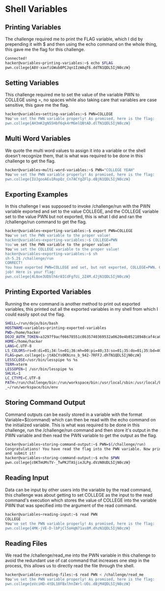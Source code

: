 # Shell Variables

## Printing Variables

The challenge required me to print the FLAG variable, which I did by prepending it with $ and then using the echo command on the whole thing, this gave me the flag for this challenge.
```bash
Connected!
hacker@variables~printing-variables:~$ echo $FLAG
pwn.college{A8V-xaxfiGWub0PCJqn1IzWAqT6.ddTN1QDL5IjN0czW}
```
## Setting Variables
This challenge required me to set the value of the variable PWN to COLLEGE using =, no spaces while also taking care that variables are case sensitive, this gave me the flag.
```bash
hacker@variables~setting-variables:~$ PWN=COLLEGE
You've set the PWN variable properly! As promised, here is the flag:
pwn.college{AH3mK2gN55Hbf6qk4rMGmlQBtAD.dlTN1QDL5IjN0czW}
```
## Multi Word Variables

We quote the multi word values to assign it into a variable or the shell doesn't recognize them, that is what was required to be done in this challenge to get the flag.

```bash
hacker@variables~multi-word-variables:~$ PWN="COLLEGE YEAH"
You've set the PWN variable properly! As promised, here is the flag:
pwn.college{IUJgooAEu1RopQz_Cn7ACYgZFlp.dBjN1QDL5IjN0czW}
```
## Exporting Examples 

In this challenge I was supposed to  invoke /challenge/run with the PWN variable exported and set to the value COLLEGE, and the COLLEGE variable set to the value PWN but not exported, this is what I did and ran the /challenge/run command to get the flag.

```bash
hacker@variables~exporting-variables:~$ export PWN=COLLEGE
You've set the PWN variable to the proper value!
hacker@variables~exporting-variables:~$ COLLEGE=PWN
You've set the PWN variable to the proper value!
You've set the COLLEGE variable to the proper value!
hacker@variables~exporting-variables:~$ sh
sh-5.2$ /challenge/run
CORRECT!
You have exported PWN=COLLEGE and set, but not exported, COLLEGE=PWN. Great 
job! Here is your flag:
pwn.college{4L0oe3UDblh6r8ICdFgfUi_2Z4M.dJjN1QDL5IjN0czW}
```
## Printing Exported Variables
Running the env command is another method to print out exported variables, this printed out all the exported variables in my shell from which I could easily spot out the flag.

```bash
SHELL=/run/dojo/bin/bash
HOSTNAME=variables~printing-exported-variables
PWD=/home/hacker
DOJO_AUTH_TOKEN=a3297f9acf66678551c8635740369532a0620e4b85218948caf4ca067099e707
HOME=/home/hacker
LANG=C.UTF-8
LS_COLORS=rs=0:di=01;34:ln=01;36:mh=00:pi=40;33:so=01;35:do=01;35:bd=40;33;01:cd=40;33;01:or=40;31;01:mi=00:su=37;41:sg=30;43:ca=00:tw=30;42:ow=34;42:st=37;44:ex=01;32:*.7z=01;31:*.ace=01;31:*.alz=01;31:*.apk=01;31:*.arc=01;31:*.arj=01;31:*.bz=01;31:*.bz2=01;31:*.cab=01;31:*.cpio=01;31:*.crate=01;31:*.deb=01;31:*.drpm=01;31:*.dwm=01;31:*.dz=01;31:*.ear=01;31:*.egg=01;31:*.esd=01;31:*.gz=01;31:*.jar=01;31:*.lha=01;31:*.lrz=01;31:*.lz=01;31:*.lz4=01;31:*.lzh=01;31:*.lzma=01;31:*.lzo=01;31:*.pyz=01;31:*.rar=01;31:*.rpm=01;31:*.rz=01;31:*.sar=01;31:*.swm=01;31:*.t7z=01;31:*.tar=01;31:*.taz=01;31:*.tbz=01;31:*.tbz2=01;31:*.tgz=01;31:*.tlz=01;31:*.txz=01;31:*.tz=01;31:*.tzo=01;31:*.tzst=01;31:*.udeb=01;31:*.war=01;31:*.whl=01;31:*.wim=01;31:*.xz=01;31:*.z=01;31:*.zip=01;31:*.zoo=01;31:*.zst=01;31:*.avif=01;35:*.jpg=01;35:*.jpeg=01;35:*.mjpg=01;35:*.mjpeg=01;35:*.gif=01;35:*.bmp=01;35:*.pbm=01;35:*.pgm=01;35:*.ppm=01;35:*.tga=01;35:*.xbm=01;35:*.xpm=01;35:*.tif=01;35:*.tiff=01;35:*.png=01;35:*.svg=01;35:*.svgz=01;35:*.mng=01;35:*.pcx=01;35:*.mov=01;35:*.mpg=01;35:*.mpeg=01;35:*.m2v=01;35:*.mkv=01;35:*.webm=01;35:*.webp=01;35:*.ogm=01;35:*.mp4=01;35:*.m4v=01;35:*.mp4v=01;35:*.vob=01;35:*.qt=01;35:*.nuv=01;35:*.wmv=01;35:*.asf=01;35:*.rm=01;35:*.rmvb=01;35:*.flc=01;35:*.avi=01;35:*.fli=01;35:*.flv=01;35:*.gl=01;35:*.dl=01;35:*.xcf=01;35:*.xwd=01;35:*.yuv=01;35:*.cgm=01;35:*.emf=01;35:*.ogv=01;35:*.ogx=01;35:*.aac=00;36:*.au=00;36:*.flac=00;36:*.m4a=00;36:*.mid=00;36:*.midi=00;36:*.mka=00;36:*.mp3=00;36:*.mpc=00;36:*.ogg=00;36:*.ra=00;36:*.wav=00;36:*.oga=00;36:*.opus=00;36:*.spx=00;36:*.xspf=00;36:*~=00;90:*#=00;90:*.bak=00;90:*.crdownload=00;90:*.dpkg-dist=00;90:*.dpkg-new=00;90:*.dpkg-old=00;90:*.dpkg-tmp=00;90:*.old=00;90:*.orig=00;90:*.part=00;90:*.rej=00;90:*.rpmnew=00;90:*.rpmorig=00;90:*.rpmsave=00;90:*.swp=00;90:*.tmp=00;90:*.ucf-dist=00;90:*.ucf-new=00;90:*.ucf-old=00;90:
FLAG=pwn.college{s-jtAbCYs0KNins_b_942-7RFFJ.dhTN1QDL5IjN0czW}
LESSCLOSE=/usr/bin/lesspipe %s %s
TERM=xterm
LESSOPEN=| /usr/bin/lesspipe %s
SHLVL=1
LC_CTYPE=C.UTF-8
PATH=/run/challenge/bin:/run/workspace/bin:/usr/local/sbin:/usr/local/bin:/usr/sbin:/usr/bin:/sbin:/bin
_=/run/workspace/bin/env
```
## Storing Command Output

Command outputs can be easily stored in a variable with the format Variable=$(command) which can then be read with the echo command on the initialized variable. This is what was required to be done in this challenge, run the /challenge/run command and then store it's output in the PWN variable and then read the PWN variable to get the output as the flag.
```bash
hacker@variables~storing-command-output:~$ PWN=$(/challenge/run)
Congratulations! You have read the flag into the PWN variable. Now print it out 
and submit it!
hacker@variables~storing-command-output:~$ echo $PWN
pwn.college{c0KTmUMsTV-_TwPKJTASjieJLPg.dVzN0UDL5IjN0czW}
```
## Reading Input

Data can be input by other users into the variable by the read command, this challenge was about getting to set COLLEGE as the input to the read command's execution which stores the value of COLLEGE into the variable PWN that was specified into the argument of the read command.

```bash
hacker@variables~reading-input:~$ read PWN
COLLEGE
You've set the PWN variable properly! As promised, here is the flag:
pwn.college{4MK-jVE-D-lbPjCl5oHqN71as8M.dhzN1QDL5IjN0czW}
```
## Reading Files

We read the /challenge/read_me into the PWN variable in this challenge to avoid the redundant use of cat command that increases one step in the process, this allows us to directly read the file through the shell.
```bash
hacker@variables~reading-files:~$ read PWN < /challenge/read_me
You've set the PWN variable properly! As promised, here is the flag:
pwn.college{oVciHD-4tDL18FBxlhnIWrl-UOi.dBjM4QDL5IjN0czW}
```
